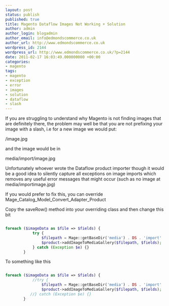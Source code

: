 ```yaml
---
layout: post
status: publish
published: true
title: Magento Dataflow Images Not Working + Solution
author: admin
author_login: blogadmin
author_email: info@edmondscommerce.co.uk
author_url: http://www.edmondscommerce.co.uk
wordpress_id: 2144
wordpress_url: http://www.edmondscommerce.co.uk/?p=2144
date: 2011-02-17 16:03:49.000000000 +00:00
categories:
- magento
tags:
- magento
- exception
- error
- images
- solution
- dataflow
- slash
---
```

If you are struggling to understand why Magento is not finding images that are definitely there, the problem may well be that you are not prefixing your image with a slash, i.e for a new image we would put:

/image.jpg

and the image would be in 

media/import/image.jpg

Unfortunately whoever wrote the Dataflow product importer though it would be a good idea to silently capture all exceptions on image imports which removes any useful error messages that might occur (such as no image at media/importimage.jpg)

If you would prefer to fix this, you can override Mage_Catalog_Model_Convert_Adapter_Product 

Copy the saveRow() method into your overriding class and then change this bit

```php

foreach ($imageData as $file => $fields) {
            try {
                $filepath = Mage::getBaseDir('media') . DS . 'import' . trim($file);
                $product->addImageToMediaGallery($filepath, $fields);
            } catch (Exception $e) {}
        }


```

To something like this

```php

foreach ($imageData as $file => $fields) {
            //try {
                $filepath = Mage::getBaseDir('media') . DS . 'import' . trim($file);
                $product->addImageToMediaGallery($filepath, $fields);
           //} catch (Exception $e) {}
        }

```

